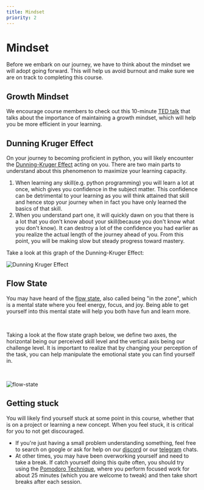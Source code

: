 ```yaml
---
title: Mindset
priority: 2
---
```


# Mindset

Before we embark on our journey, we have to think about the mindset we will adopt going forward. This will help us avoid burnout and make sure we are on track to completing this course.

## Growth Mindset

We encourage course members to check out this 10-minute [TED talk](https://www.ted.com/talks/carol_dweck_the_power_of_believing_that_you_can_improve) that talks about the importance of maintaining a growth mindset, which will help you be more efficient in your learning.

## Dunning Kruger Effect

On your journey to becoming proficient in python, you will likely encounter the [Dunning-Kruger Effect](https://en.wikipedia.org/wiki/Dunning%E2%80%93Kruger_effect) acting on you. There are two main parts to understand about this phenomenon to maximize your learning capacity.

1. When learning any skill(e.g. python programming) you will learn a lot at once, which gives you confidence in the subject matter. This confidence can be detrimental to your learning as you will think attained that skill and hence stop your journey when in fact you have only learned the basics of that skill.
2. When you understand part one, it will quickly dawn on you that there is a lot that you don't know about your skill(because you don't know what you don't know). It can destroy a lot of the confidence you had earlier as you realize the actual length of the journey ahead of you. From this point, you will be making slow but steady progress toward mastery.

Take a look at this graph of the Dunning-Kruger Effect:

![Dunning Kruger Effect](/lessons/python/basics/introduction/dunning-kruger-effect.png)

## Flow State

You may have heard of the [flow state](<https://en.wikipedia.org/wiki/Flow_(psychology)>), also called being "in the zone", which is a mental state where you feel energy, focus, and joy. Being able to get yourself into this mental state will help you both have fun and learn more.

<br>

Taking a look at the flow state graph below, we define two axes, the horizontal being our perceived skill level and the vertical axis being our challenge level. It is important to realize that by changing your perception of the task, you can help manipulate the emotional state you can find yourself in.

<br>

![flow-state](/lessons/python/basics/introduction/flow-state.png)

## Getting stuck

You will likely find yourself stuck at some point in this course, whether that is on a project or learning a new concept. When you feel stuck, it is critical for you to not get discouraged.

- If you're just having a small problem understanding something, feel free to search on google or ask for help on our [discord](https://discord.gg/VCyyTsemyA) or our [telegram](https://t.me/+Cz6cF8j5jjJjNzAy) chats.
- At other times, you may have been overworking yourself and need to take a break. If catch yourself doing this quite often, you should try using the [Pomodoro Technique](https://en.wikipedia.org/wiki/Pomodoro_Technique), where you perform focused work for about 25 minutes (which you are welcome to tweak) and then take short breaks after each session.
